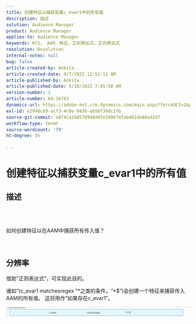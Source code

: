 ```yaml
---
title: 创建特征以捕获变量c_evar1中的所有值
description: 描述
solution: Audience Manager
product: Audience Manager
applies-to: Audience Manager
keywords: KCS， AAM，特征，正则表达式，正则表达式
resolution: Resolution
internal-notes: null
bug: false
article-created-by: Ankita .
article-created-date: 4/7/2022 12:52:11 AM
article-published-by: Ankita .
article-published-date: 5/10/2022 7:05:50 AM
version-number: 2
article-number: KA-16763
dynamics-url: https://adobe-ent.crm.dynamics.com/main.aspx?forceUCI=1&pagetype=entityrecord&etn=knowledgearticle&id=da96daf3-0cb6-ec11-983f-000d3a5d0d94
exl-id: e2940cb9-acf3-4c0e-8436-ab56f39dc17b
source-git-commit: e8f4ca2dd578944d4fe399074fab461de88ad247
workflow-type: tm+mt
source-wordcount: '79'
ht-degree: 3%

---
```


# 创建特征以捕获变量c_evar1中的所有值

## 描述

<br><br><br>如何创建特征以在AAM中捕获所有传入值？<br><br><br>

## 分辨率


借助“正则表达式”，可实现此目的。

诸如“(c_evar1 matchesregex ”\*之类的条件。“\*$”)会创建一个特征来捕获传入AAM的所有值。 这将用作“如果存在c_evar1”。



![](assets/1b1452cb-a86b-eb11-a812-00224803aaf7.png)
